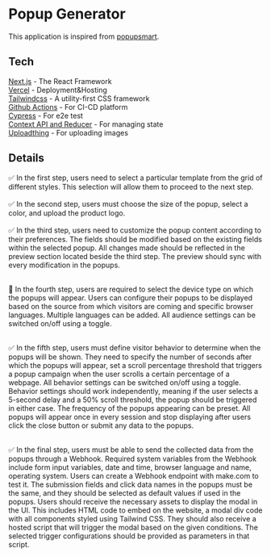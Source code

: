 # Popup Generator
This application is inspired from [popupsmart](https://popupsmart.com/).

## Tech
[Next.js](https://nextjs.org/) - The React Framework <br />
[Vercel](https://vercel.com/) - Deployment&Hosting <br />
[Tailwindcss](https://tailwindcss.com/) - A utility-first CSS framework <br />
[Github Actions](https://github.com/features/actions) - For CI-CD platform <br />
[Cypress](https://www.cypress.io/) - For e2e test <br />
[Context API and Reducer](https://react.dev/learn/scaling-up-with-reducer-and-context) - For managing state <br />
[Uploadthing](https://uploadthing.com/) - For uploading images
 

## Details
 :white_check_mark: In the first step, users need to select a particular template from the grid of different styles. This selection will allow them to proceed to the next step.<br /><br />
 :white_check_mark: In the second step, users must choose the size of the popup, select a color, and upload the product logo.<br /><br />
 :white_check_mark: In the third step, users need to customize the popup content according to their preferences. The fields should be modified based on the existing fields within the selected popup.
        All changes made should be reflected in the preview section located beside the third step. The preview should sync with every modification in the popups.<br /><br />
        
:black_square_button: In the fourth step, users are required to select the device type on which the popups will appear.
    Users can configure their popups to be displayed based on the source from which visitors are coming and specific browser languages. Multiple languages can be added.
        All audience settings can be switched on/off using a toggle.<br /><br />
        
:white_check_mark: In the fifth step, users must define visitor behavior to determine when the popups will be shown.
        They need to specify the number of seconds after which the popups will appear, set a scroll percentage threshold that triggers a popup campaign when the user scrolls a certain percentage of a webpage.
        All behavior settings can be switched on/off using a toggle.
        Behavior settings should work independently, meaning if the user selects a 5-second delay and a 50% scroll threshold, the popup should be triggered in either case.
        The frequency of the popups appearing can be preset. All popups will appear once in every session and stop displaying after users click the close button or submit any data to the popups.<br /><br />
<!-- :white_check_mark: In the fifth step, users must define visitor behavior to determine when the popups will be shown.
        They need to specify the number of seconds after which the popups will appear, set a scroll percentage threshold that triggers a popup campaign when the user scrolls a certain percentage of a webpage, and decide on the exit intent that displays the popups when a visitor moves the cursor towards the exit button. The exit intent feature is only available for desktop campaigns.
        All behavior settings can be switched on/off using a toggle.
        Behavior settings should work independently, meaning if the user selects a 5-second delay and a 50% scroll threshold, the popup should be triggered in either case.
        The frequency of the popups appearing can be preset. All popups will appear once in every session and stop displaying after users click the close button or submit any data to the popups.<br /><br /> -->
:white_check_mark: In the final step, users must be able to send the collected data from the popups through a Webhook. Required system variables from the Webhook include form input variables, date and time, browser language and name, operating system.
        Users can create a Webhook endpoint with make.com to test it.
        The submission fields and click data names in the popups must be the same, and they should be selected as default values if used in the popups.
    Users should receive the necessary assets to display the modal in the UI.
        This includes HTML code to embed on the website, a modal div code with all components styled using Tailwind CSS.
        They should also receive a hosted script that will trigger the modal based on the given conditions.
        The selected trigger configurations should be provided as parameters in that script.
<!-- - [ ] In the final step, users must be able to send the collected data from the popups through a Webhook. Required system variables from the Webhook include form input variables, date and time, browser language and name, operating system, and device type (mobile or desktop).
        Users can create a Webhook endpoint with make.com to test it.
        The submission fields and click data names in the popups must be the same, and they should be selected as default values if used in the popups.
    Users should receive the necessary assets to display the modal in the UI.
        This includes HTML code to embed on the website, a modal div code with all components styled using Tailwind CSS.
        They should also receive a hosted script that will trigger the modal based on the given conditions.
        The selected trigger configurations should be provided as parameters in that script. -->

